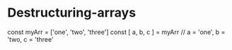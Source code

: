 # Destructuring-arrays
const myArr = ['one', 'two', 'three']
const [ a, b, c ] = myArr
// a = 'one', b = 'two, c = 'three'
